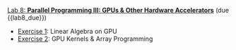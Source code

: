 [Lab 8:  **Parallel Programming III: GPUs & Other Hardware Accelerators**](https://github.com/PsuAstro528/lab8) (due {{lab8_due}})
- [Exercise 1](https://github.com/PsuAstro528/lab8/blob/main/ex1.ipynb):  Linear Algebra on GPU
- [Exercise 2](https://github.com/PsuAstro528/lab8/blob/main/ex2.ipynb):  GPU Kernels & Array Programming
<!--
- [Exercise 1](https://psuastro528.github.io/Notes-Fall2025/week10/ex1.html):  Getting Setup for GPU Computing & Linear Algebra
- [Exercise 2](https://psuastro528.github.io/Notes-Fall2025/week10/ex2.html):  GPU Kernels & Array Programming
-->
